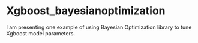 # Xgboost_bayesianoptimization

I am presenting one example of using Bayesian Optimization library to tune Xgboost model parameters. 
